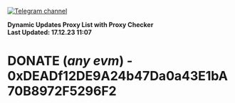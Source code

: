 [![Telegram channel](https://img.shields.io/endpoint?url=https://runkit.io/damiankrawczyk/telegram-badge/branches/master?url=https://t.me/n4z4v0d)](https://t.me/n4z4v0d) 

**Dynamic Updates Proxy List with Proxy Checker**  
**Last Updated: 17.12.23 11:07**

# DONATE (_any evm_) - 0xDEADf12DE9A24b47Da0a43E1bA70B8972F5296F2
